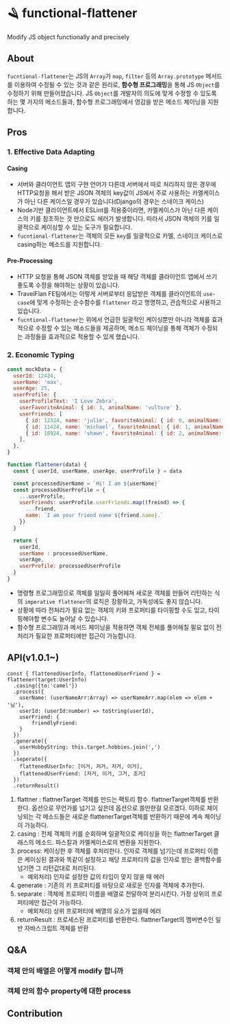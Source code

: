 # 🪒 functional-flattener

Modify JS object functionally and precisely

## About

`fucntional-flattener`는 JS의 `Array`가 `map`, `filter` 등의 `Array.prototype` 메서드를 이용하여 수정될 수 있는 것과 같은 원리로, **함수형 프로그래밍**을 통해 JS `Object`를 수정하기 위해 만들어졌습니다. JS `Object`를 개발자의 의도에 맞게 수정할 수 있도록 하는 몇 가지의 메소드들과, 함수형 프로그래밍에서 영감을 받은 메소드 체이닝을 지원합니다.

## Pros

### 1. Effective Data Adapting

#### Casing

- 서버와 클라이언트 앱의 구현 언어가 다른데 서버에서 따로 처리하지 않은 경우에 HTTP요청을 해서 받은 JSON 객체의 key값이 JS에서 주로 사용하는 카멜케이스가 아닌 다른 케이스일 경우가 있습니다(Django의 경우는 스네이크 케이스)
- Node기반 클라이언트에서 ESLint를 적용중이라면, 카멜케이스가 아닌 다른 케이스의 키를 참조하는 것 만으로도 에러가 발생합니다. 따라서 JSON 객체의 키를 일괄적으로 케이싱할 수 있는 도구가 필요합니다.
- `fucntional-flattener`는 객체의 모든 `key`를 일괄적으로 카멜, 스네이크 케이스로 casing하는 메소드를 지원합니다. 

#### Pre-Processing

- HTTP 요청을 통해 JSON 객체를 받았을 때 해당 객체를 클라이언트 앱에서 쓰기 좋도록 수정을 해야하는 상황이 있습니다.
- TravelFlan FE팀에서는 이렇게 서버로부터 응답받은 객체를 클라이언트의 `use-case`에 맞게 수정하는 순수함수를 `flattener` 라고 명명하고, 관습적으로 사용하고 있습니다.
- `fucntional-flattener`는 위에서 언급한 일괄적인 케이싱뿐만 아니라 객체를 효과적으로 수정할 수 있는 메소드들을 제공하며, 메소드 체이닝을 통해 객체가 수정되는 과정들을 효과적으로 적용할 수 있게 했습니다.

### 2. Economic Typing

```js
const mockData = {
  userId: 12424,
  userName: 'max',
  userAge: 25,
  userProfile: {
    userProfileText: 'I Love Zebra',
    userFavoriteAnimal: { id: 3, animalName: 'vulture' },
    userFriends: [
      { id: 12324, name: 'julie', favoriteAnimal: { id: 0, animalName: 'tiger' } },
      { id: 11424, name: 'michael', favoriteAnimal: { id: 1, animalName: 'lion' } },
      { id: 18924, name: 'shawn', favoriteAnimal: { id: 2, animalName: 'monkey' } },
    ],
  },
}

function flattener(data) {
  const { userId, userName, userAge, userProfile } = data

  const processedUserName = `Hi! I am ${userName}`
  const processedUserProfile = {
    ...userProfile,
    userFriends: userProfile.userFriends.map((freind) => {
      ...friend,
      name: `I am your friend name ${friend.name}.`
    })
  } 

  return {
    userId,
    userName : processedUserName,
    userAge,
    userProfile: processedUserProfile
  }
}

```

- 명령형 프로그래밍으로 객체를 일일히 풀어헤쳐 새로운 객체를 만들어 리턴하는 식의 `imperative flattener`의 로직은 장황하고, 가독성에도 좋지 않습니다. 
- 상황에 따라 전처리가 필요 없는 객체의 키와 프로퍼티를 타이핑할 수도 있고, 타이핑해야할 변수도 늘어날 수 있습니다.
- 함수형 프로그래밍과 메서드 체이닝을 적용하면 객체 전체를 풀어헤칠 필요 없이 전처리가 필요한 프로퍼티에만 접근이 가능합니다. 

## API(v1.0.1~)

```tsx
const { flattenedUserInfo, flattenedUserFriend } = flattener(target:UserInfo)
  .casing({to:'camel'})
  .process({
    userName: (userNameArr:Array) => userNameArr.map(elem => elem + '님'),
    userId: (userId:number) => toString(userId),
    userFriend: {
        friendlyFriend: 
    }
  })
  .generate({
    userHobbyString: this.target.hobbies.join(',')
  })
  .seperate({
    flattenedUserInfo: [이거, 저거, 저거, 이거],
    flattenedUserFriend: [저거, 이거, 그거, 조거]
  })
  .returnResult()
```

1. flattner : flattnerTarget 객체를 만드는 팩토리 함수. flattnerTarget객체를 반환한다. 옵션으로 무언가를 넘기고 싶은데 옵션으로 쓸만한걸 모르겠다. 이하로 체이닝되는 각 메소드들은 새로운 flattenerTarget객체를 반환하기 때문에 계속 체이닝이 가능하다. 
2. casing : 전체 객체의 키를 순회하며 일괄적으로 케이싱을 하는 flattnerTarget 클래스의 메소드. 파스칼과 카멜케이스로의 변환을 지원한다. 
3. process: 케이싱한 후 객체를 후처리한다. 인자로 객체를 넘기는데 프로퍼티 이름은 케이싱된 결과와 똑같이 설정하고 해당 프로퍼티의 값을 인자로 받는 콜백함수를 넘기면 그 리턴값대로 처리된다.
    - 예외처리) 인자로 설정한 값의 타입이 맞지 않을 때 에러
4. generate : 기존의 키 프로퍼티를 바탕으로 새로운 인자를 객체에 추가한다.
5. separate : 객체에 프로퍼티 이름을 배열로 전달하여 분리시킨다. 가장 상위의 프로퍼티에만 접근이 가능하다.
    - 예외처리) 상위 프로퍼티에 배열의 요소가 없을때 에러
6. returnResult : 프로세스된 프로퍼티를 반환한다. flattnerTarget의 멤버변수인 일반 자바스크립트 객체를 반환

## Q&A

### 객체 안의 배열은 어떻게 modify 합니까

### 객체 안의 함수 property에 대한 process


## Contribution


